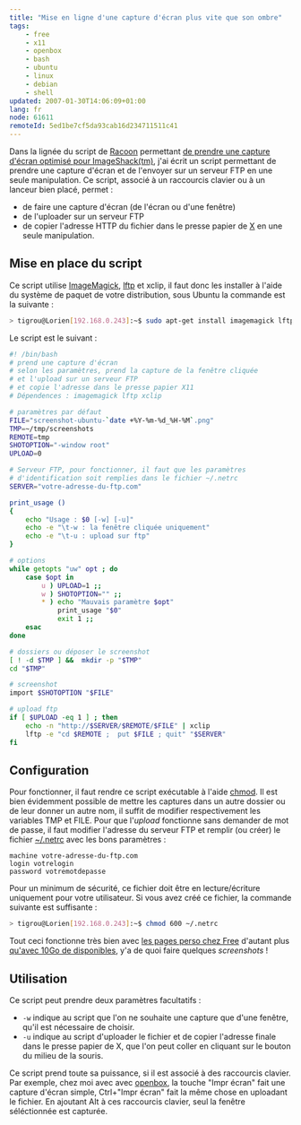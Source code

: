 ```yaml
---
title: "Mise en ligne d'une capture d'écran plus vite que son ombre"
tags:
    - free
    - x11
    - openbox
    - bash
    - ubuntu
    - linux
    - debian
    - shell
updated: 2007-01-30T14:06:09+01:00
lang: fr
node: 61611
remoteId: 5ed1be7cf5da93cab16d234711511c41
---
```

 
Dans la lignée du script de [Racoon](http://blog.racoon97.net/) permettant [de prendre une capture d'écran optimisé pour ImageShack(tm)](http://blog.racoon97.net/?2006/09/10/2-une-capture-optimisee-pour-imageshack), j'ai écrit un script permettant de prendre une capture d'écran et de l'envoyer sur un serveur FTP en une seule manipulation. Ce script, associé à un raccourcis clavier ou à un lanceur bien placé, permet :

* de faire une capture d'écran (de l'écran ou d'une fenêtre)
* de l'uploader sur un serveur FTP
* de copier l'adresse HTTP du fichier dans le presse papier de [X](http://pwet.fr/man/linux/commandes/x2/xorg) en une seule manipulation.
 
  
## Mise en place du script

 
Ce script utilise [ImageMagick](http://pwet.fr/man/linux/commandes/imagemagick), [lftp](http://pwet.fr/man/linux/commandes/lftp) et xclip, il faut donc les installer à l'aide du système de paquet de votre distribution, sous Ubuntu la commande est la suivante :

 ``` bash
> tigrou@Lorien[192.168.0.243]:~$ sudo apt-get install imagemagick lftp xclip
```

 
Le script est le suivant :

``` bash
#! /bin/bash
# prend une capture d'écran
# selon les paramètres, prend la capture de la fenêtre cliquée
# et l'upload sur un serveur FTP
# et copie l'adresse dans le presse papier X11
# Dépendences : imagemagick lftp xclip

# paramètres par défaut
FILE="screenshot-ubuntu-`date +%Y-%m-%d_%H-%M`.png"
TMP=~/tmp/screenshots
REMOTE=tmp
SHOTOPTION="-window root"
UPLOAD=0

# Serveur FTP, pour fonctionner, il faut que les paramètres
# d'identification soit remplies dans le fichier ~/.netrc
SERVER="votre-adresse-du-ftp.com"

print_usage ()
{
    echo "Usage : $0 [-w] [-u]"
    echo -e "\t-w : la fenêtre cliquée uniquement"
    echo -e "\t-u : upload sur ftp"
}

# options
while getopts "uw" opt ; do
    case $opt in
        u ) UPLOAD=1 ;;
        w ) SHOTOPTION="" ;;
        * ) echo "Mauvais paramètre $opt"
            print_usage "$0"
            exit 1 ;;
    esac
done

# dossiers ou déposer le screenshot
[ ! -d $TMP ] &&  mkdir -p "$TMP"
cd "$TMP"

# screenshot
import $SHOTOPTION "$FILE"

# upload ftp
if [ $UPLOAD -eq 1 ] ; then
    echo -n "http://$SERVER/$REMOTE/$FILE" | xclip
    lftp -e "cd $REMOTE ;  put $FILE ; quit" "$SERVER"
fi
```

   
## Configuration

 
Pour fonctionner, il faut rendre ce script exécutable à l'aide [chmod](http://pwet.fr/man/linux/commandes/chmod). Il est bien évidemment possible de mettre les captures dans un autre dossier ou de leur donner un autre nom, il suffit de modifier respectivement les variables TMP et FILE. Pour que l'*upload* fonctionne sans demander de mot de passe, il faut modifier l'adresse du serveur FTP et remplir (ou créer) le fichier [~/.netrc](http://pwet.fr/man/linux/formats/netrc) avec les bons paramètres :

 ``` 
machine votre-adresse-du-ftp.com
login votrelogin
password votremotdepasse
```

 
Pour un minimum de sécurité, ce fichier doit être en lecture/écriture uniquement pour votre utilisateur. Si vous avez créé ce fichier, la commande suivante est suffisante :

 ``` bash
> tigrou@Lorien[192.168.0.243]:~$ chmod 600 ~/.netrc
```

 
Tout ceci fonctionne très bien avec [les pages perso chez Free](http://dpobel.free.fr/tmp/) d'autant plus [qu'avec 10Go de disponibles](http://www.freenews.fr/index.php?itemid=3533), y'a de quoi faire quelques *screenshots* !

   
## Utilisation

 
Ce script peut prendre deux paramètres facultatifs :

 * `-w` indique au script que l'on ne souhaite une capture que d'une fenêtre, qu'il est nécessaire de choisir.
 * `-u` indique au script d'uploader le fichier et de copier l'adresse finale dans le presse papier de X, que l'on peut coller en cliquant sur le bouton du milieu de la souris.
 
Ce script prend toute sa puissance, si il est associé à des raccourcis clavier. Par exemple, chez moi avec avec [openbox](http://pwet.fr/man/linux/commandes/openbox), la touche &quot;Impr écran&quot; fait une capture d'écran simple, Ctrl+&quot;Impr écran&quot; fait la même chose en uploadant le fichier. En ajoutant Alt à ces raccourcis clavier, seul la fenêtre séléctionnée est capturée.

 

